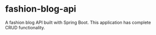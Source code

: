 # fashion-blog-api

A fashion blog API built with Spring Boot. This application has complete CRUD functionality.
